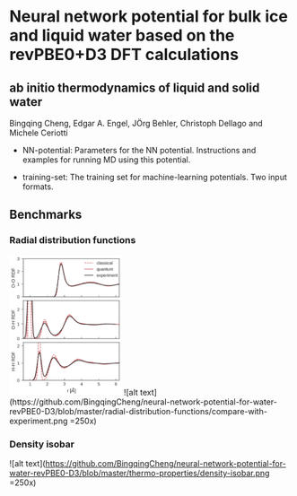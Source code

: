 # Neural network potential for bulk ice and liquid water based on the revPBE0+D3 DFT calculations

## ab initio thermodynamics of liquid and solid water
Bingqing Cheng, Edgar A. Engel, JÖrg Behler, Christoph Dellago and Michele Ceriotti 


* NN-potential: Parameters for the NN potential. Instructions and examples for running MD using this potential.

* training-set: The training set for machine-learning potentials. Two input formats.

## Benchmarks

### Radial distribution functions
<img src="https://github.com/BingqingCheng/neural-network-potential-for-water-revPBE0-D3/blob/master/radial-distribution-functions/compare-with-experiment.png" width="200" />
![alt text](https://github.com/BingqingCheng/neural-network-potential-for-water-revPBE0-D3/blob/master/radial-distribution-functions/compare-with-experiment.png =250x)

### Density isobar
![alt text](https://github.com/BingqingCheng/neural-network-potential-for-water-revPBE0-D3/blob/master/thermo-properties/density-isobar.png =250x)




